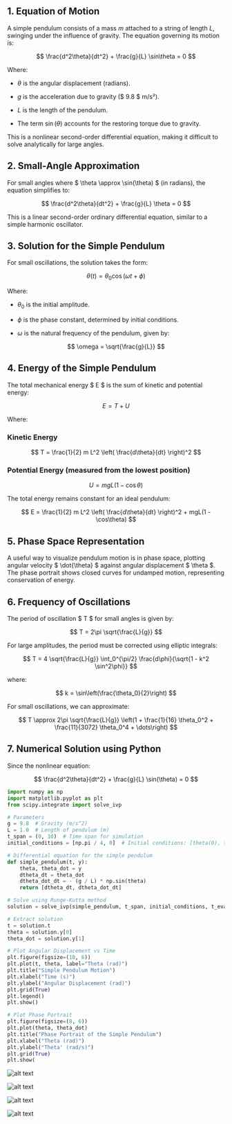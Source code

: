 ## 1. Equation of Motion  

A simple pendulum consists of a mass $m$ attached to a string of length $L$, swinging under the influence of gravity. The equation governing its motion is:  

$$  
\frac{d^2\theta}{dt^2} + \frac{g}{L} \sin\theta = 0  
$$  

Where:  
- $\theta$ is the angular displacement (radians).

- $g$ is the acceleration due to gravity ($ 9.8 $ m/s²). 

- $L$ is the length of the pendulum. 

- The term $\sin(\theta)$ accounts for the restoring torque due to gravity.  

This is a nonlinear second-order differential equation, making it difficult to solve analytically for large angles.  

## 2. Small-Angle Approximation  

For small angles where $ \theta \approx \sin(\theta) $ (in radians), the equation simplifies to:  

$$  
\frac{d^2\theta}{dt^2} + \frac{g}{L} \theta = 0  
$$  

This is a linear second-order ordinary differential equation, similar to a simple harmonic oscillator.  

## 3. Solution for the Simple Pendulum  

For small oscillations, the solution takes the form:  

$$  
\theta (t) = \theta_0 \cos(\omega t + \phi)  
$$  

Where:  
- $\theta_0$ is the initial amplitude.

- $\phi$ is the phase constant, determined by initial conditions. 

- $\omega$ is the natural frequency of the pendulum, given by: 


$$  
\omega = \sqrt{\frac{g}{L}}  
$$  

## 4. Energy of the Simple Pendulum  

The total mechanical energy $ E $ is the sum of kinetic and potential energy:  

$$  
E = T + U  
$$  

Where:  

### Kinetic Energy  
$$  
T = \frac{1}{2} m L^2 \left( \frac{d\theta}{dt} \right)^2  
$$  

### Potential Energy (measured from the lowest position)  
$$  
U = mgL(1 - \cos\theta)  
$$  

The total energy remains constant for an ideal pendulum:  

$$  
E = \frac{1}{2} m L^2 \left( \frac{d\theta}{dt} \right)^2 + mgL(1 - \cos\theta)  
$$  

## 5. Phase Space Representation  

A useful way to visualize pendulum motion is in phase space, plotting angular velocity $ \dot{\theta} $ against angular displacement $ \theta $. The phase portrait shows closed curves for undamped motion, representing conservation of energy.

## 6. Frequency of Oscillations  

The period of oscillation $ T $ for small angles is given by:  

$$  
T = 2\pi \sqrt{\frac{L}{g}}  
$$  

For large amplitudes, the period must be corrected using elliptic integrals:  

$$  
T = 4 \sqrt{\frac{L}{g}} \int_0^{\pi/2} \frac{d\phi}{\sqrt{1 - k^2 \sin^2\phi}}  
$$  

where:  

$$  
k = \sin\left(\frac{\theta_0}{2}\right)  
$$  

For small oscillations, we can approximate:  

$$  
T \approx 2\pi \sqrt{\frac{L}{g}} \left(1 + \frac{1}{16} \theta_0^2 + \frac{11}{3072} \theta_0^4 + \dots\right)  
$$  


## 7. Numerical Solution using Python  

Since the nonlinear equation:  

$$  
\frac{d^2\theta}{dt^2} + \frac{g}{L} \sin(\theta) = 0  
$$ 

```python
import numpy as np
import matplotlib.pyplot as plt
from scipy.integrate import solve_ivp

# Parameters
g = 9.8  # Gravity (m/s^2)
L = 1.0  # Length of pendulum (m)
t_span = (0, 10)  # Time span for simulation
initial_conditions = [np.pi / 4, 0]  # Initial conditions: [theta(0), theta'(0)]

# Differential equation for the simple pendulum
def simple_pendulum(t, y):
    theta, theta_dot = y
    dtheta_dt = theta_dot
    dtheta_dot_dt = - (g / L) * np.sin(theta)
    return [dtheta_dt, dtheta_dot_dt]

# Solve using Runge-Kutta method
solution = solve_ivp(simple_pendulum, t_span, initial_conditions, t_eval=np.linspace(0, 10, 1000))

# Extract solution
t = solution.t
theta = solution.y[0]
theta_dot = solution.y[1]

# Plot Angular Displacement vs Time
plt.figure(figsize=(10, 6))
plt.plot(t, theta, label="Theta (rad)")
plt.title("Simple Pendulum Motion")
plt.xlabel("Time (s)")
plt.ylabel("Angular Displacement (rad)")
plt.grid(True)
plt.legend()
plt.show()

# Plot Phase Portrait
plt.figure(figsize=(8, 6))
plt.plot(theta, theta_dot)
plt.title("Phase Portrait of the Simple Pendulum")
plt.xlabel("Theta (rad)")
plt.ylabel("Theta' (rad/s)")
plt.grid(True)
plt.show(
```
![alt text](image.png)

![alt text](image-1.png)

![alt text](image-2.png)

![alt text](image-3.png)






